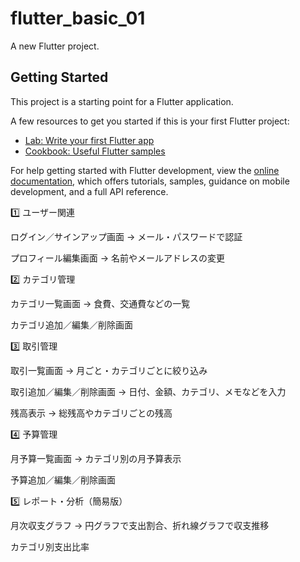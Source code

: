 # flutter_basic_01

A new Flutter project.

## Getting Started

This project is a starting point for a Flutter application.

A few resources to get you started if this is your first Flutter project:

- [Lab: Write your first Flutter app](https://docs.flutter.dev/get-started/codelab)
- [Cookbook: Useful Flutter samples](https://docs.flutter.dev/cookbook)

For help getting started with Flutter development, view the
[online documentation](https://docs.flutter.dev/), which offers tutorials,
samples, guidance on mobile development, and a full API reference.

1️⃣ ユーザー関連

ログイン／サインアップ画面
→ メール・パスワードで認証

プロフィール編集画面
→ 名前やメールアドレスの変更

2️⃣ カテゴリ管理

カテゴリ一覧画面
→ 食費、交通費などの一覧

カテゴリ追加／編集／削除画面

3️⃣ 取引管理

取引一覧画面
→ 月ごと・カテゴリごとに絞り込み

取引追加／編集／削除画面
→ 日付、金額、カテゴリ、メモなどを入力

残高表示
→ 総残高やカテゴリごとの残高

4️⃣ 予算管理

月予算一覧画面
→ カテゴリ別の月予算表示

予算追加／編集／削除画面

5️⃣ レポート・分析（簡易版）

月次収支グラフ
→ 円グラフで支出割合、折れ線グラフで収支推移

カテゴリ別支出比率
